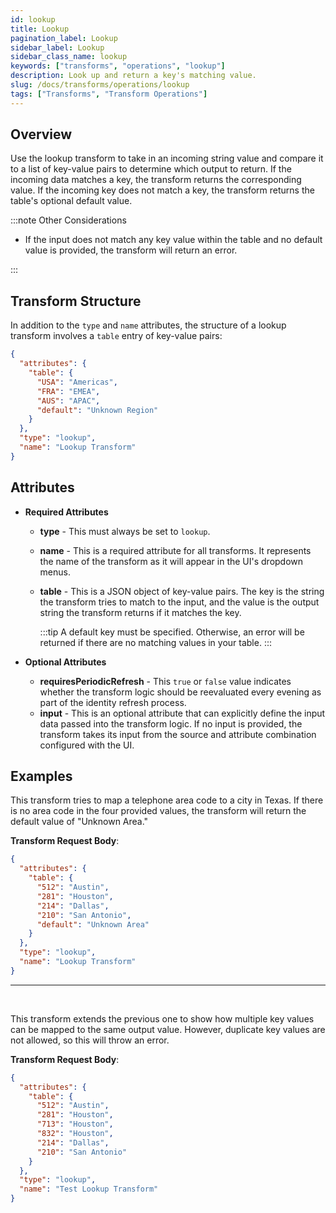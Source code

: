 ```yaml
---
id: lookup
title: Lookup
pagination_label: Lookup
sidebar_label: Lookup
sidebar_class_name: lookup
keywords: ["transforms", "operations", "lookup"]
description: Look up and return a key's matching value.
slug: /docs/transforms/operations/lookup
tags: ["Transforms", "Transform Operations"]
---
```


## Overview

Use the lookup transform to take in an incoming string value and compare it to a
list of key-value pairs to determine which output to return. If the incoming
data matches a key, the transform returns the corresponding value. If the
incoming key does not match a key, the transform returns the table's optional
default value.

:::note Other Considerations

- If the input does not match any key value within the table and no default
  value is provided, the transform will return an error.

:::

## Transform Structure

In addition to the `type` and `name` attributes, the structure of a lookup
transform involves a `table` entry of key-value pairs:

```json
{
  "attributes": {
    "table": {
      "USA": "Americas",
      "FRA": "EMEA",
      "AUS": "APAC",
      "default": "Unknown Region"
    }
  },
  "type": "lookup",
  "name": "Lookup Transform"
}
```

## Attributes

- **Required Attributes**

  - **type** - This must always be set to `lookup`.
  - **name** - This is a required attribute for all transforms. It represents
    the name of the transform as it will appear in the UI's dropdown menus.
  - **table** - This is a JSON object of key-value pairs. The key is the string
    the transform tries to match to the input, and the value is the output
    string the transform returns if it matches the key.

    :::tip
    A default key must be specified. Otherwise, an error will be returned
    if there are no matching values in your table.
    :::

- **Optional Attributes**
  - **requiresPeriodicRefresh** - This `true` or `false` value indicates whether
    the transform logic should be reevaluated every evening as part of the
    identity refresh process.
  - **input** - This is an optional attribute that can explicitly define the
    input data passed into the transform logic. If no input is provided, the
    transform takes its input from the source and attribute combination
    configured with the UI.

## Examples
This transform tries to map a telephone area code to a city in Texas. If there is no area code in the four provided values, the transform will return the default value of "Unknown Area."

**Transform Request Body**:

```json
{
  "attributes": {
    "table": {
      "512": "Austin",
      "281": "Houston",
      "214": "Dallas",
      "210": "San Antonio",
      "default": "Unknown Area"
    }
  },
  "type": "lookup",
  "name": "Lookup Transform"
}
```

---

<p>&nbsp;</p>

This transform extends the previous one to show how multiple key values can be
mapped to the same output value. However, duplicate key values are not allowed,
so this will throw an error.

**Transform Request Body**:

```json
{
  "attributes": {
    "table": {
      "512": "Austin",
      "281": "Houston",
      "713": "Houston",
      "832": "Houston",
      "214": "Dallas",
      "210": "San Antonio"
    }
  },
  "type": "lookup",
  "name": "Test Lookup Transform"
}
```
